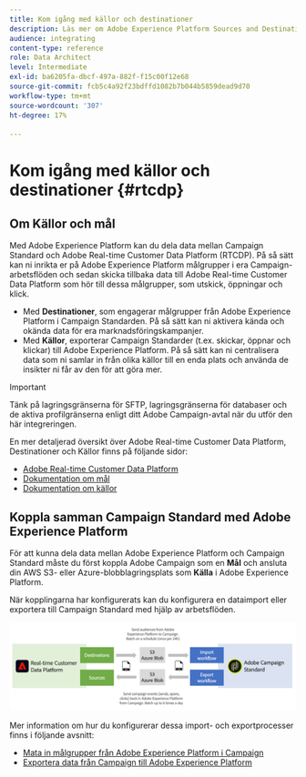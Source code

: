```yaml
---
title: Kom igång med källor och destinationer
description: Läs mer om Adobe Experience Platform Sources and Destinations.
audience: integrating
content-type: reference
role: Data Architect
level: Intermediate
exl-id: ba6205fa-dbcf-497a-882f-f15c00f12e68
source-git-commit: fcb5c4a92f23bdffd1082b7b044b5859dead9d70
workflow-type: tm+mt
source-wordcount: '307'
ht-degree: 17%

---
```


# Kom igång med källor och destinationer {#rtcdp}

## Om Källor och mål

Med Adobe Experience Platform kan du dela data mellan Campaign Standard och Adobe Real-time Customer Data Platform (RTCDP). På så sätt kan ni inrikta er på Adobe Experience Platform målgrupper i era Campaign-arbetsflöden och sedan skicka tillbaka data till Adobe Real-time Customer Data Platform som hör till dessa målgrupper, som utskick, öppningar och klick.

* Med **Destinationer**, som engagerar målgrupper från Adobe Experience Platform i Campaign Standarden. På så sätt kan ni aktivera kända och okända data för era marknadsföringskampanjer.
* Med **Källor**, exporterar Campaign Standarder (t.ex. skickar, öppnar och klickar) till Adobe Experience Platform. På så sätt kan ni centralisera data som ni samlar in från olika källor till en enda plats och använda de insikter ni får av den för att göra mer.


>[!IMPORTANT]
>
>Tänk på lagringsgränserna för SFTP, lagringsgränserna för databaser och de aktiva profilgränserna enligt ditt Adobe Campaign-avtal när du utför den här integreringen.

En mer detaljerad översikt över Adobe Real-time Customer Data Platform, Destinationer och Källor finns på följande sidor:

* [Adobe Real-time Customer Data Platform](https://experienceleague.adobe.com/docs/experience-platform/rtcdp/overview.html?lang=sv)
* [Dokumentation om mål](https://experienceleague.adobe.com/docs/experience-platform/destinations/home.htmll?lang=sv)
* [Dokumentation om källor](https://experienceleague.adobe.com/docs/experience-platform/sources/home.htmll?lang=sv)

## Koppla samman Campaign Standard med Adobe Experience Platform

För att kunna dela data mellan Adobe Experience Platform och Campaign Standard måste du först koppla Adobe Campaign som en **Mål** och ansluta din AWS S3- eller Azure-blobblagringsplats som **Källa** i Adobe Experience Platform.

När kopplingarna har konfigurerats kan du konfigurera en dataimport eller exportera till Campaign Standard med hjälp av arbetsflöden.

![](assets/rtcdp-schema.png)

Mer information om hur du konfigurerar dessa import- och exportprocesser finns i följande avsnitt:

* [Mata in målgrupper från Adobe Experience Platform i Campaign](../../integrating/using/ingest-aep-data.md)
* [Exportera data från Campaign till Adobe Experience Platform](../../integrating/using/export-campaign-data.md)
